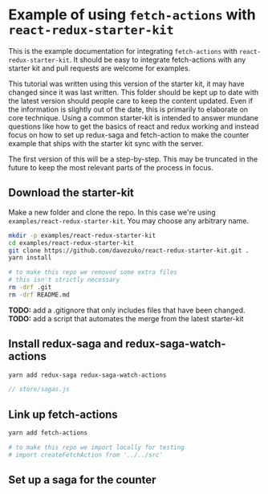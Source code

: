 # Example of using `fetch-actions` with `react-redux-starter-kit`
This is the example documentation for integrating `fetch-actions` with `react-redux-starter-kit`. It should be easy to integrate fetch-actions with any starter kit and pull requests are welcome for examples.

This tutorial was written using this version of the starter kit, it may have changed since it was last written. This folder should be kept up to date with the latest version should people care to keep the content updated. Even if the information is slightly out of the date, this is primarily to elaborate on core technique. Using a common starter-kit is intended to answer mundane questions like how to get the basics of react and redux working and instead focus on how to set up redux-saga and fetch-action to make the counter example that ships with the starter kit sync with the server.

The first version of this will be a step-by-step. This may be truncated in the future to keep the most relevant parts of the process in focus.

## Download the starter-kit
Make a new folder and clone the repo. In this case we're using `examples/react-redux-starter-kit`. You may choose any arbitrary name.

```bash
mkdir -p examples/react-redux-starter-kit
cd examples/react-redux-starter-kit
git clone https://github.com/davezuko/react-redux-starter-kit.git .
yarn install

# to make this repo we removed some extra files
# this isn't strictly necessary
rm -drf .git
rm -drf README.md
```

**TODO:** add a .gitignore that only includes files that have been changed.
**TODO:** add a script that automates the merge from the latest starter-kit

## Install redux-saga and redux-saga-watch-actions

```bash
yarn add redux-saga redux-saga-watch-actions
```

```js
// store/sagas.js

```

## Link up fetch-actions

```bash
yarn add fetch-actions

# to make this repo we import locally for testing
# import createFetchAction from '../../src'
```

## Set up a saga for the counter

